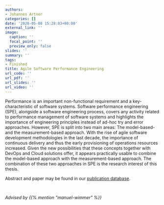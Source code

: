 ```yaml
---
authors:
- Johannes Artner
categories: []
date: '2020-05-08 15:28:03+00:00'
external_link: ''
image:
  caption: ''
  focal_point: ''
  preview_only: false
slides: ''
summary: ''
tags:
- Finished
title: Agile Software Performance Engineering
url_code: ''
url_pdf: ''
url_slides: ''
url_video: ''
---
```


Performance is an important non-functional requirement and a key-characteristic of software systems. Software performance engineering (SPE), alongside a software engineering process, covers any activity related to performance management of software systems and highlights the importance of engineering principles instead of ad-hoc try and error approaches. However, SPE is split into two main areas: The model-based- and the measurement-based approach. With the rise of agile software development methodologies in the last decade, the importance of continuous delivery and thus the early provisioning of operations resources increased. Given the new possibilities that these concepts together with DevOps and Cloud solutions offer, it appears practically usable to combine the model-based approach with the measurement-based approach. The combination of these two approaches in SPE is the research interest of this thesis.

Abstract and paper may be found in our [publication database](https://publik.tuwien.ac.at/showentry.php?ID=258053&amp;lang=1&amp;head=%3Clink+rel%3D%22stylesheet%22+type%3D%22text%2Fcss%22+href%3D%22https%3A%2F%2Fpublik.tuwien.ac.at%2Fpubdat.css%22%3E%3C%2Fhead%3E%3Cbody%3E).

&nbsp;

*Advised by {{% mention "manuel-wimmer" %}}*